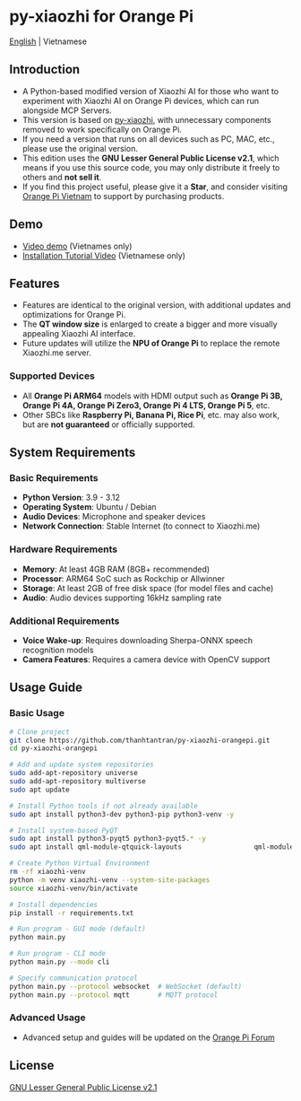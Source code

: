 # py-xiaozhi for Orange Pi

[English](README-en.md) | Vietnamese

## Introduction

- A Python-based modified version of Xiaozhi AI for those who want to experiment with Xiaozhi AI on Orange Pi devices, which can run alongside MCP Servers.
- This version is based on [py-xiaozhi](https://github.com/huangjunsen0406/py-xiaozhi), with unnecessary components removed to work specifically on Orange Pi.
- If you need a version that runs on all devices such as PC, MAC, etc., please use the original version.
- This edition uses the **GNU Lesser General Public License v2.1**, which means if you use this source code, you may only distribute it freely to others and **not sell it**.
- If you find this project useful, please give it a **Star**, and consider visiting [Orange Pi Vietnam](https://orangepi.vn) to support by purchasing products.

## Demo
- [Video demo](https://www.youtube.com/watch?v=7VbDfNjVpE4) (Vietnames only)
- [Installation Tutorial Video](https://www.youtube.com) (Vietnamese only)

## Features

- Features are identical to the original version, with additional updates and optimizations for Orange Pi.
- The **QT window size** is enlarged to create a bigger and more visually appealing Xiaozhi AI interface.
- Future updates will utilize the **NPU of Orange Pi** to replace the remote Xiaozhi.me server.

### Supported Devices

- All **Orange Pi ARM64** models with HDMI output such as **Orange Pi 3B, Orange Pi 4A, Orange Pi Zero3, Orange Pi 4 LTS, Orange Pi 5**, etc.
- Other SBCs like **Raspberry Pi, Banana Pi, Rice Pi**, etc. may also work, but are **not guaranteed** or officially supported.

## System Requirements

### Basic Requirements

- **Python Version**: 3.9 - 3.12  
- **Operating System**: Ubuntu / Debian  
- **Audio Devices**: Microphone and speaker devices  
- **Network Connection**: Stable Internet (to connect to Xiaozhi.me)

### Hardware Requirements

- **Memory**: At least 4GB RAM (8GB+ recommended)  
- **Processor**: ARM64 SoC such as Rockchip or Allwinner  
- **Storage**: At least 2GB of free disk space (for model files and cache)  
- **Audio**: Audio devices supporting 16kHz sampling rate

### Additional Requirements

- **Voice Wake-up**: Requires downloading Sherpa-ONNX speech recognition models  
- **Camera Features**: Requires a camera device with OpenCV support  

## Usage Guide

### Basic Usage

```bash
# Clone project
git clone https://github.com/thanhtantran/py-xiaozhi-orangepi.git
cd py-xiaozhi-orangepi

# Add and update system repositories
sudo add-apt-repository universe
sudo add-apt-repository multiverse
sudo apt update

# Install Python tools if not already available
sudo apt install python3-dev python3-pip python3-venv -y

# Install system-based PyQT
sudo apt install python3-pyqt5 python3-pyqt5.* -y
sudo apt install qml-module-qtquick-layouts                  qml-module-qtquick-controls                  qml-module-qtquick-controls2                  qml-module-qtgraphicaleffects -y

# Create Python Virtual Environment
rm -rf xiaozhi-venv
python -m venv xiaozhi-venv --system-site-packages
source xiaozhi-venv/bin/activate

# Install dependencies
pip install -r requirements.txt

# Run program - GUI mode (default)
python main.py

# Run program - CLI mode
python main.py --mode cli

# Specify communication protocol
python main.py --protocol websocket  # WebSocket (default)
python main.py --protocol mqtt       # MQTT protocol
```

### Advanced Usage

- Advanced setup and guides will be updated on the [Orange Pi Forum](https://forum.orangepi.vn)

## License

[GNU Lesser General Public License v2.1](LICENSE)
